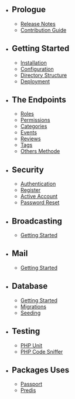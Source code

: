 
- ## Prologue
    - [Release Notes](releases.md)
    - [Contribution Guide](contributions.md)

- ## Getting Started
    - [Installation](installation.md)
    - [Configuration](configuration.md)
    - [Directory Structure](structure.md)
    - [Deployment](deployment.md)

- ## The Endpoints
    - [Roles](roles.md)
    - [Permissions](permissions.md)
    - [Categories](categories.md)
    - [Events](events.md)
    - [Reviews](reviews.md)
    - [Tags](tags.md)
    - [Others Methode](others-methods.md)

- ## Security
    - [Authentication](authentication.md)
    - [Register](register.md)
    - [Active Account](active-account.md)
    - [Password Reset](passwords.md)

- ## Broadcasting
    - [Getting Started](broadcast.md)

- ## Mail
    - [Getting Started](mail.md)

- ## Database
    - [Getting Started](database.md)
    - [Migrations](migrations.md)
    - [Seeding](seeding.md)

- ## Testing
    - [PHP Unit](unit-testing.md)
    - [PHP Code Sniffer](php-code-sniffer.md)

- ## Packages Uses
    - [Passport](unit-testing.md)
    - [Predis](php-code-sniffer.md)
